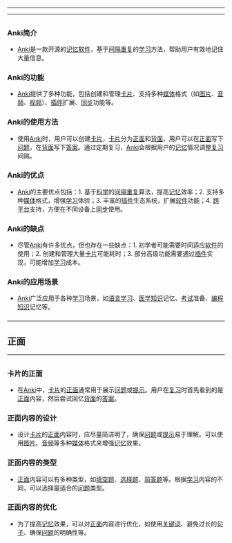# 
___
___
## 
### Anki简介
- [Anki](key_***Anki***)是一款开源的[记忆](key_***记忆***)[软件](key_***软件***)，基于[间隔重复](key_***间隔重复***)的[学习](key_***学习***)方法，帮助用户有效地记住大量信息。
###  
### Anki的功能
- [Anki](key_***Anki***)提供了多种功能，包括创建和管理[卡片](key_***卡片***)、支持多种[媒体](key_***媒体***)格式（如[图片](key_***图片***)、[音频](key_***音频***)、[视频](key_***视频***)）、[插件](key_***插件***)扩展、[同步](key_***同步***)功能等。
###  
### Anki的使用方法
- 使用[Anki](key_***Anki***)时，用户可以创建[卡片](key_***卡片***)，[卡片](key_***卡片***)分为[正面](key_***正面***)和[背面](key_***背面***)，用户可以在[正面](key_***正面***)写下[问题](key_***问题***)，在[背面](key_***背面***)写下[答案](key_***答案***)。通过定期复习，[Anki](key_***Anki***)会根据用户的[记忆](key_***记忆***)情况调整[复习](key_***复习***)间隔。
###  
### Anki的优点
- [Anki](key_***Anki***)的主要优点包括：1. 基于[科学](key_***科学***)的[间隔重复](key_***间隔重复***)算法，提高[记忆](key_***记忆***)效率；2. 支持多种[媒体](key_***媒体***)格式，增强[学习](key_***学习***)体验；3. 丰富的[插件](key_***插件***)生态系统，扩展[软件](key_***软件***)功能；4. [跨平台](key_***跨平台***)支持，方便在不同设备上[同步](key_***同步***)使用。
###  
### Anki的缺点
- 尽管[Anki](key_***Anki***)有许多优点，但也存在一些缺点：1. 初学者可能需要时间适应[软件](key_***软件***)的使用；2. 创建和管理大量[卡片](key_***卡片***)可能耗时；3. 部分高级功能需要通过[插件](key_***插件***)实现，可能增加[学习](key_***学习***)成本。
###  
### Anki的应用场景
- [Anki](key_***Anki***)广泛应用于各种[学习](key_***学习***)场景，如[语言学习](key_***语言学习***)、[医学](key_***医学***)[知识](key_***知识***)记忆、[考试](key_***考试***)准备、[编程](key_***编程***)[知识](key_***知识***)记忆等。
### 
___
## 正面
___
## 
### 卡片的正面
- 在[Anki](key_***Anki***)中，[卡片](key_***卡片***)的[正面](key_***正面***)通常用于展示[问题](key_***问题***)或[提示](key_***提示***)。用户在[复习](key_***复习***)时首先看到的是[正面](key_***正面***)内容，然后尝试回忆[背面](key_***背面***)的[答案](key_***答案***)。
###  
### 正面内容的设计
- 设计[卡片](key_***卡片***)的[正面](key_***正面***)内容时，应尽量简洁明了，确保[问题](key_***问题***)或[提示](key_***提示***)易于理解。可以使用[图片](key_***图片***)、[音频](key_***音频***)等多种[媒体](key_***媒体***)格式来增强[记忆](key_***记忆***)效果。
###  
### 正面内容的类型
- [正面](key_***正面***)内容可以有多种类型，如[填空题](key_***填空题***)、[选择题](key_***选择题***)、[简答题](key_***简答题***)等。根据[学习](key_***学习***)内容的不同，可以选择最适合的[问题](key_***问题***)类型。
###  
### 正面内容的优化
- 为了提高[记忆](key_***记忆***)效果，可以对[正面](key_***正面***)内容进行优化，如使用[关键词](key_***关键词***)、避免过长的[句子](key_***句子***)、确保[问题](key_***问题***)的明确性等。
### 
